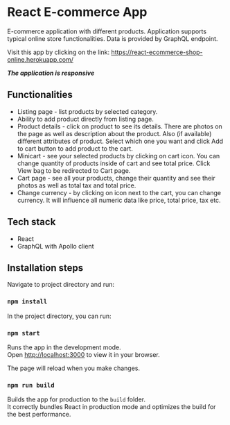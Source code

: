 # React E-commerce App

E-commerce application with different products. Application supports typical online store functionalities. Data is provided by GraphQL endpoint.

Visit this app by clicking on the link: https://react-ecommerce-shop-online.herokuapp.com/

**_The application is responsive_**

## Functionalities

-   Listing page - list products by selected category.
-   Ability to add product directly from listing page.
-   Product details - click on product to see its details. There are photos on the page as well as description about the product. Also (if available) different attributes of product. Select which one you want and click Add to cart button to add product to the cart.
-   Minicart - see your selected products by clicking on cart icon. You can change quantity of products inside of cart and see total price. Click View bag to be redirected to Cart page.
-   Cart page - see all your products, change their quantity and see their photos as well as total tax and total price.
-   Change currency - by clicking on icon next to the cart, you can change currency. It will influence all numeric data like price, total price, tax etc.

## Tech stack

-   React
-   GraphQL with Apollo client

## Installation steps

Navigate to project directory and run:

### `npm install`

In the project directory, you can run:

### `npm start`

Runs the app in the development mode.\
Open [http://localhost:3000](http://localhost:3000) to view it in your browser.

The page will reload when you make changes.

### `npm run build`

Builds the app for production to the `build` folder.\
It correctly bundles React in production mode and optimizes the build for the best performance.
